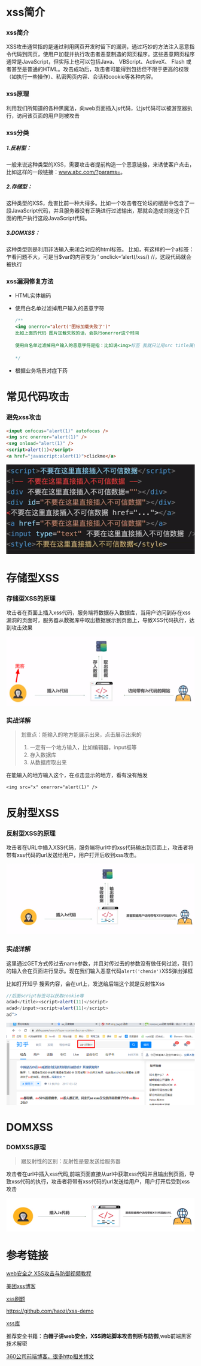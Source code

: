 # xss简介

### xss简介

XSS攻击通常指的是通过利用网页开发时留下的漏洞，通过巧妙的方法注入恶意指令代码到网页，使用户加载并执行攻击者恶意制造的网页程序。这些恶意网页程序通常是JavaScript，但实际上也可以包括Java、 VBScript、ActiveX、 Flash 或者甚至是普通的HTML。攻击成功后，攻击者可能得到包括但不限于更高的权限（如执行一些操作）、私密网页内容、会话和cookie等各种内容。

### xss原理

利用我们所知道的各种黑魔法，向web页面插入js代码，让js代码可以被游览器执行，访问该页面的用户则被攻击



### xss分类

##### 1.反射型：

一般来说这种类型的XSS，需要攻击者提前构造一个恶意链接，来诱使客户点击，比如这样的一段链接：www.abc.com/?params=<script>alert(/xss/)</script>。

##### 2.存储型：

这种类型的XSS，危害比前一种大得多。比如一个攻击者在论坛的楼层中包含了一段JavaScript代码，并且服务器没有正确进行过滤输出，那就会造成浏览这个页面的用户执行这段JavaScript代码。

##### 3.DOMXSS：

这种类型则是利用非法输入来闭合对应的html标签。
比如，有这样的一个a标签：<a href='$var'></a>
乍看问题不大，可是当$var的内容变为 ’ οnclick=’alert(/xss/) //，这段代码就会被执行

### xss漏洞修复方法

- HTML实体编码

- 使用白名单过滤掉用户输入的恶意字符

  ```js
  /**
  <img onerror="alert('图标加载失败了')"
  比如上面的代码 图片加载失败的话，会执行onerror这个时间
  
  使用白名单过滤掉用户输入的恶意字符是指：比如说<img>标签 我就只让用src title属性等
  
  */
  ```

  

- 根据业务场景对症下药

# 常见代码攻击

### 避免xss攻击

```html
<input onfocus="alert(1)" autofocus />
<img src onerror="alert(1)" />
<svg onload="alert(1)" />
<script>alert(1)</script>
<a href="javascript:alert(1)">clickme</a>
```

![image-20200427161823739](assets/image-20200427161823739.png)

# 存储型XSS

### 存储型XSS的原理

攻击者在页面上插入xss代码，服务端将数据存入数据库，当用户访问到存在xss漏洞的页面时，服务器从数据库中取出数据展示到页面上，导致XSS代码执行，达到攻击效果

![image-20200426102801662](assets/image-20200426102801662.png)



### 实战详解

> 划重点：能输入的地方能展示出来，点击展示出来的
>
> 1. 一定有一个地方输入，比如编辑器，input框等
> 2. 存入数据库
> 3. 从数据库取出来

在能输入的地方输入这个，在点击显示的地方，看有没有触发

```
<img src="x" onerror="alert(1)" />
```



# 反射型XSS

### 反射型XSS的原理

攻击者在URL中插入XSS代码，服务端将url中的xss代码输出到页面上，攻击者将带有xss代码的url发送给用户，用户打开后收到xss攻击。

![image-20200426204253462](assets/image-20200426204253462.png)

### 实战详解

这里通过GET方式传过去name参数，并且对传过去的参数没有做任何过滤，我们的输入会在页面进行显示。现在我们输入恶意代码`alert('chenie')`XSS弹出弹框

比如打开知乎 搜索内容，会在url上，发送给后端这个就是反射性Xss

```js
//后面script标签可以获取cookie等
adad</title><script>alert(11)</script>
adad</input><script>alert(11)</script>
ad">
```

![image-20200426204911539](assets/image-20200426204911539.png)

# DOMXSS

### DOMXSS原理

> 跟反射性的区别：反射性是要发送给服务器

攻击者在url中插入xss代码,前端页面直接从url中获取xss代码并且输出到页面，导致xss代码的执行，攻击者将带有xss代码的url发送给用户，用户打开后受到xss攻击

![image-20200426212434438](assets/image-20200426212434438.png)





# 参考链接

[web安全之 XSS攻击与防御视频教程](https://www.bilibili.com/video/BV1R4411u7Rk?from=search&seid=6438445546823214585)

[美团xss博客](https://www.freebuf.com/articles/web/185654.html)

[xss刷题](https://xss.haozi.me/#/0x00)

https://github.com/haozi/xss-demo

[xss库](https://www.npmjs.com/package/sanitize-html)

推荐安全书籍：**白帽子讲web安全**，**XSS跨站脚本攻击剖析与防御**,web前端黑客技术解密

[360公司前端博客，很多http相关博文](https://imququ.com/)

